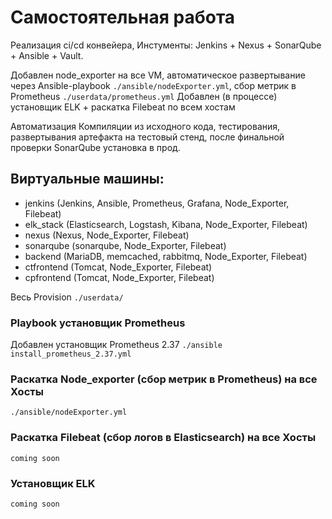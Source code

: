 # Самостоятельная работа
Реализация ci/cd конвейера, Инстументы: Jenkins + Nexus + SonarQube + Ansible + Vault.

Добавлен node_exporter на все VM, автоматическое развертывание через Ansible-playbook `./ansible/nodeExporter.yml`, сбор метрик в Prometheus `./userdata/prometheus.yml`
Добавлен (в процессе) установщик ELK + раскатка Filebeat по всем хостам

Автоматизация Компиляции из исходного кода, тестирования, развертывания артефакта на тестовый стенд, после финальной проверки SonarQube установка в прод.

## Виртуальные машины:
- jenkins (Jenkins, Ansible, Prometheus, Grafana, Node_Exporter, Filebeat)
- elk_stack (Elasticsearch, Logstash, Kibana, Node_Exporter, Filebeat)
- nexus (Nexus, Node_Exporter, Filebeat)
- sonarqube (sonarqube, Node_Exporter, Filebeat)
- backend (MariaDB, memcached, rabbitmq, Node_Exporter, Filebeat)
- ctfrontend (Tomcat, Node_Exporter, Filebeat)
- cpfrontend (Tomcat, Node_Exporter, Filebeat)

Весь Provision `./userdata/`

### Playbook установщик Prometheus
Добавлен установщик Prometheus 2.37 `./ansible install_prometheus_2.37.yml`

### Раскатка Node_exporter (сбор метрик в Prometheus) на все Хосты
`./ansible/nodeExporter.yml`

### Раскатка Filebeat (сбор логов в Elasticsearch) на все Хосты
`coming soon`

### Установщик ELK
`coming soon`